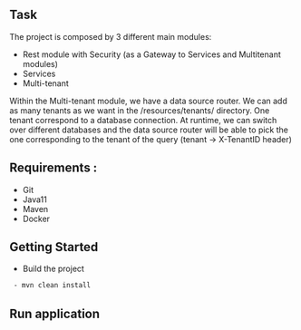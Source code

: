 
## Task ##

The project is composed by 3 different main modules:

- Rest module with Security (as a Gateway to Services and Multitenant modules)
- Services
- Multi-tenant

Within the Multi-tenant module, we have a data source router. We can add as many tenants as we want in the /resources/tenants/ directory. One tenant correspond to a database connection.
At runtime, we can switch over different databases and the data source router will be able to pick the one corresponding to the tenant of the query (tenant -> X-TenantID header)

## Requirements :

* Git
* Java11
* Maven
* Docker

## Getting Started

* Build the project

```bash
 - mvn clean install
```

## Run application

